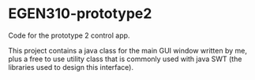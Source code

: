 # EGEN310-prototype2
Code for the prototype 2 control app.

This project contains a java class for the main GUI window written by me, plus a free to use utility class that is commonly used with
java SWT (the libraries used to design this interface).
